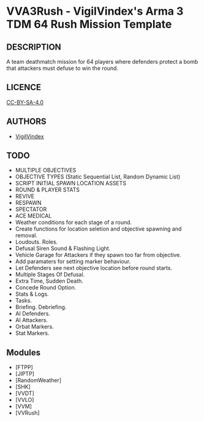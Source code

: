 # VVA3Rush - VigilVindex's Arma 3 TDM 64 Rush Mission Template

## DESCRIPTION

A team deathmatch mission for 64 players where defenders protect a bomb that attackers must defuse to win the round.

## LICENCE

[CC-BY-SA-4.0](https://creativecommons.org/licenses/by-sa/4.0/)

## AUTHORS

* [VigilVindex](mailto:vigil.vindex@gmail.com)

## TODO

* MULTIPLE OBJECTIVES
* OBJECTIVE TYPES (Static Sequential List, Random Dynamic List)
* SCRIPT INITIAL SPAWN LOCATION ASSETS
* ROUND & PLAYER STATS
* REVIVE
* RESPAWN
* SPECTATOR
* ACE MEDICAL
* Weather conditions for each stage of a round.
* Create functions for location seletion and objective spawning and removal.
* Loudouts. Roles.
* Defusal Siren Sound & Flashing Light.
* Vehicle Garage for Attackers if they spawn too far from objective.
* Add paramaters for setting marker behaviour.
* Let Defenders see next objective location before round starts.
* Multiple Stages Of Defusal.
* Extra Time, Sudden Death.
* Concede Round Option.
* Stats & Logs.
* Tasks.
* Briefing. Debriefing.
* AI Defenders.
* AI Attackers.
* Orbat Markers.
* Stat Markers.

## Modules

* [FTPP]
* [JIPTP]
* [RandomWeather]
* [SHK]
* [VVDT]
* [VVLO]
* [VVM]
* [VVRush]
